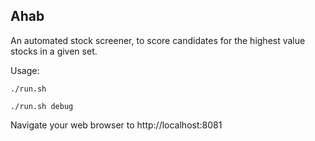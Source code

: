 Ahab
----

An automated stock screener, to score candidates for the highest value stocks in a given set.

Usage:
```
./run.sh

./run.sh debug
```

Navigate your web browser to http://localhost:8081
